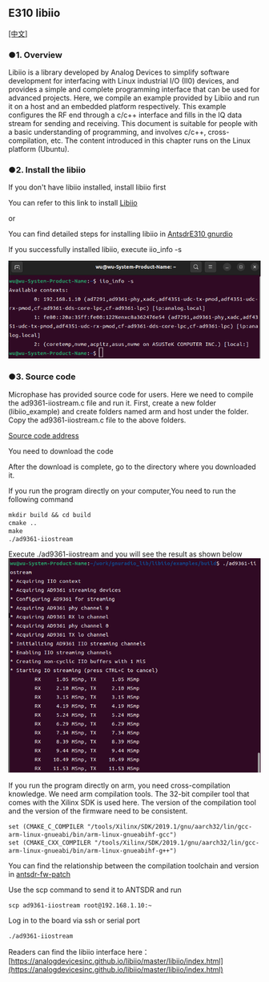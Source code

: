 ## E310 libiio

[[中文]](../../../../../cn/html/device_and_usage_manual/ANTSDR_E_Series_Module/ANTSDR_E310_Reference_Manual/AntsdrE310_libiio_cn.html)

### ●1. Overview

Libiio is a library developed by Analog Devices to simplify software development for interfacing with Linux industrial I/O (II0) devices, and provides a simple and complete programming interface that can be used for advanced projects. Here, we compile an example provided by Libiio and run it on a host and an embedded platform respectively. This example configures the RF end through a c/c++ interface and fills in the IQ data stream for sending and receiving. This document is suitable for people with a basic understanding of programming, and involves c/c++, cross-compilation, etc. The content introduced in this chapter runs on the Linux platform (Ubuntu).

### ●2. Install the libiio

If you don't have libiio installed, install libiio first

You can refer to this link to install [Libiio](https://wiki.analog.com/resources/eval/user-guides/ad-fmcdaq2-ebz/software/linux/applications/libiio#:~:text=Libiio%20is%20a%20library%20that%20has%20been%20developed,of%20software%20interfacing%20Linux%20Industrial%20I%2FO%20%28IIO%29%20devices.)

or

You can find detailed steps for installing libiio in [AntsdrE310 gnurdio](./AntsdrE310_gnurdio.md)


If you successfully installed libiio, execute iio_info -s

![e310](./ANTSDR_E310_Reference_Manual.assets/fmcomms_iio_info.png)

### ●3. Source code
Microphase has provided source code for users. Here we need to compile the ad9361-iiostream.c file and run it. First, create a new folder (libiio_example) and create folders named arm and host under the folder. Copy the ad9361-iiostream.c file to the above folders.

[Source code address](https://github.com/MicroPhase/antsdr_doc_en/tree/master/demo/iio)

You need to download the code

After the download is complete, go to the directory where you downloaded it.

If you run the program directly on your computer,You need to run the following command
```
mkdir build && cd build
cmake ..
make
./ad9361-iiostream
```
Execute ./ad9361-iiostream and you will see the result as shown below
![e310](./ANTSDR_E310_Reference_Manual.assets/ad9361-iiosteam.png)

If you run the program directly on arm, you need cross-compilation knowledge. We need arm compilation tools. The 32-bit compiler tool that comes with the Xilinx SDK is used here. The version of the compilation tool and the version of the firmware need to be consistent.
```
set (CMAKE_C_COMPILER "/tools/Xilinx/SDK/2019.1/gnu/aarch32/lin/gcc-arm-linux-gnueabi/bin/arm-linux-gnueabihf-gcc")
set (CMAKE_CXX_COMPILER "/tools/Xilinx/SDK/2019.1/gnu/aarch32/lin/gcc-arm-linux-gnueabi/bin/arm-linux-gnueabihf-g++")

```
You can find the relationship between the compilation toolchain and version in [antsdr-fw-patch](./Antsdr-fw-patch.md)

Use the scp command to send it to ANTSDR and run
```
scp ad9361-iiostream root@192.168.1.10:~
```
Log in to the board via ssh or serial port
```
./ad9361-iiostream
```
Readers can find the libiio interface here：
[https://analogdevicesinc.github.io/libiio/master/libiio/index.html](https://analogdevicesinc.github.io/libiio/master/libiio/index.html)
